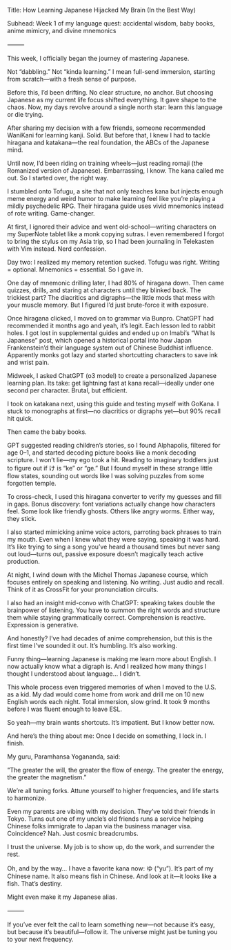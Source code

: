 Title:
How Learning Japanese Hijacked My Brain (In the Best Way)

Subhead:
Week 1 of my language quest: accidental wisdom, baby books, anime mimicry, and divine mnemonics

⸻

This week, I officially began the journey of mastering Japanese.

Not “dabbling.” Not “kinda learning.”
I mean full-send immersion, starting from scratch—with a fresh sense of purpose.

Before this, I’d been drifting. No clear structure, no anchor.
But choosing Japanese as my current life focus shifted everything.
It gave shape to the chaos. Now, my days revolve around a single north star: learn this language or die trying.

After sharing my decision with a few friends, someone recommended WaniKani for learning kanji. Solid. But before that, I knew I had to tackle hiragana and katakana—the real foundation, the ABCs of the Japanese mind.

Until now, I’d been riding on training wheels—just reading romaji (the Romanized version of Japanese). Embarrassing, I know. The kana called me out. So I started over, the right way.

I stumbled onto Tofugu, a site that not only teaches kana but injects enough meme energy and weird humor to make learning feel like you’re playing a mildly psychedelic RPG. Their hiragana guide uses vivid mnemonics instead of rote writing. Game-changer.

At first, I ignored their advice and went old-school—writing characters on my SuperNote tablet like a monk copying sutras. I even remembered I forgot to bring the stylus on my Asia trip, so I had been journaling in Telekasten with Vim instead. Nerd confession.

Day two: I realized my memory retention sucked.
Tofugu was right. Writing = optional. Mnemonics = essential. So I gave in.

One day of mnemonic drilling later, I had 80% of hiragana down. Then came quizzes, drills, and staring at characters until they blinked back. The trickiest part? The diacritics and digraphs—the little mods that mess with your muscle memory. But I figured I’d just brute-force it with exposure.

Once hiragana clicked, I moved on to grammar via Bunpro. ChatGPT had recommended it months ago and yeah, it’s legit. Each lesson led to rabbit holes. I got lost in supplemental guides and ended up on Imabi’s “What Is Japanese” post, which opened a historical portal into how Japan Frankenstein’d their language system out of Chinese Buddhist influence. Apparently monks got lazy and started shortcutting characters to save ink and wrist pain.

Midweek, I asked ChatGPT (o3 model) to create a personalized Japanese learning plan. Its take: get lightning fast at kana recall—ideally under one second per character. Brutal, but efficient.

I took on katakana next, using this guide and testing myself with GoKana. I stuck to monographs at first—no diacritics or digraphs yet—but 90% recall hit quick.

Then came the baby books.

GPT suggested reading children’s stories, so I found Alphapolis, filtered for age 0–1, and started decoding picture books like a monk decoding scripture. I won’t lie—my ego took a hit. Reading to imaginary toddlers just to figure out if け is “ke” or “ge.” But I found myself in these strange little flow states, sounding out words like I was solving puzzles from some forgotten temple.

To cross-check, I used this hiragana converter to verify my guesses and fill in gaps. Bonus discovery: font variations actually change how characters feel. Some look like friendly ghosts. Others like angry worms. Either way, they stick.

I also started mimicking anime voice actors, parroting back phrases to train my mouth. Even when I knew what they were saying, speaking it was hard. It’s like trying to sing a song you’ve heard a thousand times but never sang out loud—turns out, passive exposure doesn’t magically teach active production.

At night, I wind down with the Michel Thomas Japanese course, which focuses entirely on speaking and listening. No writing. Just audio and recall. Think of it as CrossFit for your pronunciation circuits.

I also had an insight mid-convo with ChatGPT: speaking takes double the brainpower of listening. You have to summon the right words and structure them while staying grammatically correct. Comprehension is reactive. Expression is generative.

And honestly? I’ve had decades of anime comprehension, but this is the first time I’ve sounded it out. It’s humbling. It’s also working.

Funny thing—learning Japanese is making me learn more about English. I now actually know what a digraph is. And I realized how many things I thought I understood about language… I didn’t.

This whole process even triggered memories of when I moved to the U.S. as a kid. My dad would come home from work and drill me on 10 new English words each night. Total immersion, slow grind. It took 9 months before I was fluent enough to leave ESL.

So yeah—my brain wants shortcuts. It’s impatient. But I know better now.

And here’s the thing about me:
Once I decide on something, I lock in. I finish.

My guru, Paramhansa Yogananda, said:

“The greater the will, the greater the flow of energy. The greater the energy, the greater the magnetism.”

We’re all tuning forks. Attune yourself to higher frequencies, and life starts to harmonize.

Even my parents are vibing with my decision. They’ve told their friends in Tokyo. Turns out one of my uncle’s old friends runs a service helping Chinese folks immigrate to Japan via the business manager visa. Coincidence? Nah. Just cosmic breadcrumbs.

I trust the universe.
My job is to show up, do the work, and surrender the rest.

Oh, and by the way…
I have a favorite kana now: ゆ (“yu”).
It’s part of my Chinese name. It also means fish in Chinese. And look at it—it looks like a fish. That’s destiny.

Might even make it my Japanese alias.

⸻

If you’ve ever felt the call to learn something new—not because it’s easy, but because it’s beautiful—follow it.
The universe might just be tuning you to your next frequency.
